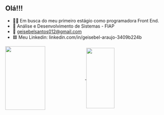 ## Olá!!!

- 👩‍💻 Em busca do meu primeiro estágio como programadora Front End. 
- 📖 Análise e Desenvolvimento de Sistemas - FIAP
- 📧 geisebelsantos012@gmail.com
- 🟦 Meu Linkedin: linkedin.com/in/geisebel-araujo-3409b224b


<a href="https://github.com/BelAraujj/github-readme-stats">
  <img height=200 width="50%" align="center" src="https://github-readme-stats.vercel.app/api?username=BelAraujj&show_icons=true&theme=dracula" />
</a>
<a href="https://github.com/BelAraujj/convoychat">
  <img height=190 width="42%" align="center" src="https://github-readme-stats.vercel.app/api/top-langs?username=BelAraujj&layout=compact&langs_count=8&card" />
</a>
